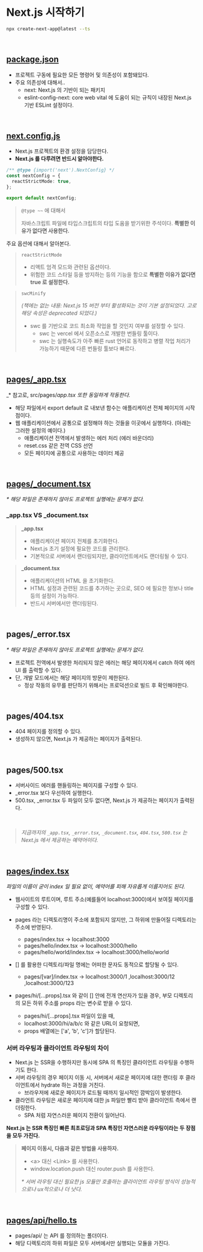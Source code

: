 # Next.js 시작하기

```sh
npx create-next-app@latest --ts
```
<br/>

## [package.json](https://github.com/TransparentDeveloper/ReadingLog/blob/main/code-example/modern-react-deep-dive/4-get-started-with-nextjs/package.json)

- 프로젝트 구동에 필요한 모든 명령어 및 의존성이 포함돼있다.
- 주요 의존성에 대해서..
  - next: Next.js 의 기반이 되는 패키지
  - eslint-config-next: core web vital 에 도움이 되는 규칙이 내장된 Next.js 기반 ESLint 설정이다.

<br/>

## [next.config.js](https://github.com/TransparentDeveloper/ReadingLog/blob/main/code-example/modern-react-deep-dive/4-get-started-with-nextjs/next.config.mjs)

- Next.js 프로젝트의 환경 설정을 담당한다.
- **Next.js 를 다루려면 반드시 알아야한다.**



```ts
/** @type {import('next').NextConfig} */
const nextConfig = {
  reactStrictMode: true,
};

export default nextConfig;
```

> `@type ~~` 에 대해서
>
> 자바스크립트 파일에 타입스크립트의 타입 도움을 받기위한 주석이다. **특별한 이유가 없다면 사용한다.**

주요 옵션에 대해서 알아본다.

> `reactStrictMode`
>
> - 리액트 엄격 모드와 관련된 옵션이다.
> - 위험한 코드 스타일 등을 방지하는 등의 기능을 함으로 **특별한 이유가 없다면 true 로 설정한다.**

> `swcMinify`
>
> _(책에는 없는 내용: Next.js 15 버전 부터 활성화되는 것이 기본 설정되었다. 고로 해당 속성은 deprecated 되었다.)_
> - swc 를 기반으로 코드 최소화 작업을 할 것인지 여부를 설정할 수 있다.
>   - swc 는 vercel 에서 오픈소스로 개발한 번들링 툴이다.
>   - swc 는 실행속도가 아주 빠른 rust 언어로 동작하고 병렬 작업 처리가 가능하기 때문에 다른 번들링 툴보다 빠르다.

<br/>

## [pages/_app.tsx](https://github.com/TransparentDeveloper/ReadingLog/blob/main/code-example/modern-react-deep-dive/4-get-started-with-nextjs/pages/_app.tsx)

_* 참고로, src/pages/_app.tsx 또한 동일하게 작동한다._

- 해당 파일에서 export default 로 내보낸 함수는 애플리케이션 전체 페이지의 시작점이다.
- 웹 애플리케이션에서 공통으로 설정해야 하는 것들을 이곳에서 실행하다. (아래는 그러한 설정의 예이다.)
  - 애플리케이션 전역에서 발생하는 에러 처리 (에러 바운더리)
  - reset.css 같은 전역 CSS 선언
  - 모든 페이지에 공통으로 사용하는 데이터 제공

<br/>

## [pages/_document.tsx](https://github.com/TransparentDeveloper/ReadingLog/blob/main/code-example/modern-react-deep-dive/4-get-started-with-nextjs/pages/_document.tsx)

_* 해당 파일은 존재하지 않아도 프로젝트 실행에는 문제가 없다._

### _app.tsx VS _document.tsx

> **_app.tsx**
>
> - 애플리케이션 페이지 전체를 초기화한다.
> - Next.js 초기 설정에 필요한 코드를 관리한다.
> - 기본적으로 서버에서 랜더링되지만, 클라이언트에서도 랜더링될 수 있다.

> **_document.tsx**
> 
> - 애플리케이션의 HTML 을 초기화한다.
> - HTML 설정과 관련된 코드를 추가하는 곳으로, SEO 에 필요한 정보나 title 등의 설정이 가능하다.
> - 반드시 서버에서만 랜더링된다.

<br/>

## pages/_error.tsx

_* 해당 파일은 존재하지 않아도 프로젝트 실행에는 문제가 없다._

- 프로젝트 전역에서 발생한 처리되지 않은 에러는 해당 페이지에서 catch 하여 에러 UI 를 출력할 수 있다.
- 단, 개발 모드에서는 해당 페이지의 방문이 제한된다.
  - 정상 작동의 유무를 판단하기 위해서는 프로덕션으로 빌드 후 확인해야한다.

<br/>

## pages/404.tsx

- 404 페이지를 정의할 수 있다.
- 생성하지 않으면, Next.js 가 제공하는 페이지가 출력된다.

<br/>

## pages/500.tsx

- 서버사이드 에러를 핸들링하는 페이지를 구성할 수 있다.
- _error.tsx 보다 우선하여 실행한다.
- 500.tsx, _error.tsx 두 파일이 모두 없다면, Next.js 가 제공하는 페이지가 출력된다.

<br/>

> _지금까지의 `_app.tsx`, `_error.tsx`, `_document.tsx`, `404.tsx`, `500.tsx` 는 Next.js 에서 제공하는 예약어이다._

<br/>

## [pages/index.tsx](https://github.com/TransparentDeveloper/ReadingLog/blob/main/code-example/modern-react-deep-dive/4-get-started-with-nextjs/pages/index.tsx)

_파일의 이름이 굳이 index 일 필요 없이, 예약어를 피해 자유롭게 이름지어도 된다._

- 웹사이트의 루트이며, 루트 주소(예를들어 localhost:3000)에서 보여질 페이지를 구성할 수 있다.
- pages 라는 디렉토리명이 주소에 포함되지 않지만, 그 하위에 만들어질 디렉토리는 주소에 반영된다.
  - pages/index.tsx -> localhost:3000
  - pages/hello/index.tsx -> localhost:3000/hello
  - pages/hello/world/index.tsx -> localhost:3000/hello/world

- [] 를 활용한 디렉토리/파일 명에는 어떠한 문자도 동적으로 할당될 수 있다.
  - pages/[var]/index.tsx -> localhost:3000/1 ,localhost:3000/12 ,localhost:3000/123

- pages/hi/[...props].tsx 와 같이 [] 안에 전개 연산자가 있을 경우, 부모 디렉토리의 모든 하위 주소를 props 라는 변수로 받을 수 있다.
  - pages/hi/[...props].tsx 파일이 있을 때,
  - localhost:3000/hi/a/b/c 와 같은 URL이 요청되면,
  - props 배열에는 ['a', 'b', 'c']가 할당된다.


### 서버 라우팅과 클라이언트 라우팅의 차이

- Next.js 는 SSR을 수행하지만 동시에 SPA 의 특징인 클라이언트 라우팅을 수행하기도 한다.
- 서버 라우팅의 경우 페이지 이동 시, 서버에서 새로운 페이지에 대한 랜더링 후 클라이언트에서 hydrate 하는 과정을 거친다.
  - 브라우저에 새로운 페이지가 로드될 때까지 일시적인 깜박임이 발생한다. 
- 클라언트 라우팅은 새로운 페이지에 대한 js 파일만 빨리 받아 클라이언트 측에서 랜더링한다. 
  - SPA 처럼 자연스러운 페이지 전환이 일어난다. 


**Next.js 는 SSR 특징인 빠른 최초로딩과 SPA 특징인 자연스러운 라우팅이라는 두 장점을 모두 가진다.**

> **페이지 이동시, 다음과 같은 방법을 사용하자.**
> 
> - \<a> 대신 \<Link> 를 사용한다.
> - window.location.push 대신 router.push 를 사용한다.
> 
> _* 서버 라우팅 대신 필요한 js 모듈만 호출하는 클라이언트 라우팅 방식이 성능적으로나 ux적으로나 더 낫다._

<br/>

## [pages/api/hello.ts](https://github.com/TransparentDeveloper/ReadingLog/blob/main/code-example/modern-react-deep-dive/4-get-started-with-nextjs/pages/api)

- pages/api/ 는 API 를 정의하는 폴더이다.
- 해당 디렉토리의 하위 파일은 모두 서버에서만 실행되는 모듈을 가진다.